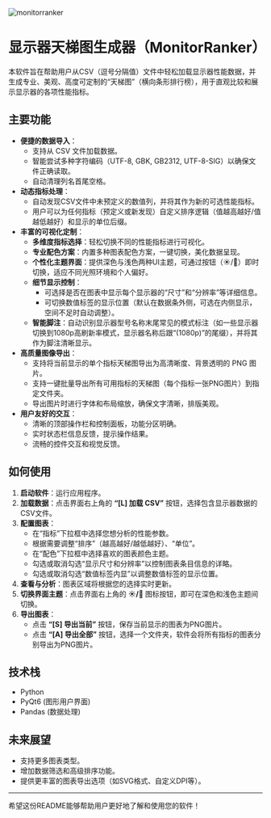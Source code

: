 ![monitorranker](https://github.com/user-attachments/assets/c073d9cf-ab58-4152-b334-1a62adac5bc3)

# 显示器天梯图生成器（MonitorRanker）

本软件旨在帮助用户从CSV（逗号分隔值）文件中轻松加载显示器性能数据，并生成专业、美观、高度可定制的“天梯图”（横向条形排行榜），用于直观比较和展示显示器的各项性能指标。

## 主要功能

* **便捷的数据导入**：
    * 支持从 CSV 文件加载数据。
    * 智能尝试多种字符编码（UTF-8, GBK, GB2312, UTF-8-SIG）以确保文件正确读取。
    * 自动清理列名首尾空格。
* **动态指标处理**：
    * 自动发现CSV文件中未预定义的数值列，并将其作为新的可选性能指标。
    * 用户可以为任何指标（预定义或新发现）自定义排序逻辑（值越高越好/值越低越好）和显示的单位后缀。
* **丰富的可视化定制**：
    * **多维度指标选择**：轻松切换不同的性能指标进行可视化。
    * **专业配色方案**：内置多种图表配色方案，一键切换，美化数据呈现。
    * **个性化主题界面**：提供深色与浅色两种UI主题，可通过按钮（☀️/🌙）即时切换，适应不同光照环境和个人偏好。
    * **细节显示控制**：
        * 可选择是否在图表中显示每个显示器的“尺寸”和“分辨率”等详细信息。
        * 可切换数值标签的显示位置（默认在数据条外侧，可选在内侧显示，空间不足时自动调整）。
    * **智能脚注**：自动识别显示器型号名称末尾常见的模式标注（如一些显示器切换到1080p高刷新率模式，显示器名称后跟“(1080p)”的尾缀），并将其作为脚注清晰显示。
* **高质量图像导出**：
    * 支持将当前显示的单个指标天梯图导出为高清晰度、背景透明的 PNG 图片。
    * 支持一键批量导出所有可用指标的天梯图（每个指标一张PNG图片）到指定文件夹。
    * 导出图片时进行字体和布局缩放，确保文字清晰，排版美观。
* **用户友好的交互**：
    * 清晰的顶部操作栏和控制面板，功能分区明确。
    * 实时状态栏信息反馈，提示操作结果。
    * 流畅的控件交互和视觉反馈。

## 如何使用

1.  **启动软件**：运行应用程序。
2.  **加载数据**：点击界面右上角的 **“[L] 加载 CSV”** 按钮，选择包含显示器数据的CSV文件。
3.  **配置图表**：
    * 在“指标”下拉框中选择您想分析的性能参数。
    * 根据需要调整“排序”（越高越好/越低越好）、“单位”。
    * 在“配色”下拉框中选择喜欢的图表颜色主题。
    * 勾选或取消勾选“显示尺寸和分辨率”以控制图表条目信息的详略。
    * 勾选或取消勾选“数值标签内显”以调整数值标签的显示位置。
4.  **查看与分析**：图表区域将根据您的选择实时更新。
5.  **切换界面主题**：点击界面右上角的 **☀️/🌙** 图标按钮，即可在深色和浅色主题间切换。
6.  **导出图表**：
    * 点击 **“[S] 导出当前”** 按钮，保存当前显示的图表为PNG图片。
    * 点击 **“[A] 导出全部”** 按钮，选择一个文件夹，软件会将所有指标的图表分别导出为PNG图片。

## 技术栈

* Python
* PyQt6 (图形用户界面)
* Pandas (数据处理)

## 未来展望

* 支持更多图表类型。
* 增加数据筛选和高级排序功能。
* 提供更丰富的图表导出选项（如SVG格式、自定义DPI等）。

---

希望这份README能够帮助用户更好地了解和使用您的软件！
